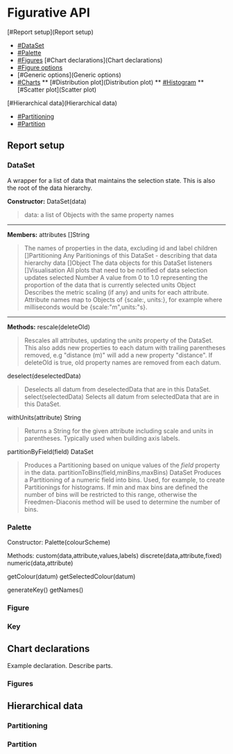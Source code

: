 # Figurative API

[#Report setup](Report setup)
* [#DataSet](Dataset)
* [#Palette](Palette)
* [#Figures](Figures)
[#Chart declarations](Chart declarations)
* [#Figure options](Figure)
* [#Generic options](Generic options)
* [#Charts](Charts)
** [#Distribution plot](Distribution plot)
** [#Histogram](Histogram)
** [#Scatter plot](Scatter plot)

[#Hierarchical data](Hierarchical data)
* [#Partitioning](Partitioning)
* [#Partition](Partition)

## Report setup

### DataSet
A wrapper for a list of data that maintains the selection state. This is also the root of the data hierarchy.

**Constructor:** DataSet(data)
> data: a list of Objects with the same property names
---
**Members:**
attributes []String
> The names of properties in the data, excluding id and label
children   []Partitioning
>  Any Paritionings of this DataSet - describing that data hierarchy
data       []Object
> The data objects for this DataSet
listeners  []Visualisation
> All plots that need to be notified of data selection updates
selected   Number
> A value from 0 to 1.0 representing the proportion of the data that is currently selected
units      Object
> Describes the metric scaling (if any) and units for each attribute.
> Attribute names map to Objects of {scale:<String>, units:<String>}, for example where milliseconds would be {scale:"m",units:"s}.
---
**Methods:**
rescale(deleteOld)
> Rescales all attributes, updating the *units* property of the DataSet. This also adds new properties to each datum with trailing parentheses removed, e.g "distance (m)" will add a new property "distance".
> If deleteOld is true, old property names are removed from each datum.

deselect(deselectedData)
> Deselects all datum from deselectedData that are in this DataSet.
select(selectedData)
> Selects all datum from selectedData that are in this DataSet.

withUnits(attribute) String
> Returns a String for the given attribute including scale and units in parentheses.
> Typically used when building axis labels.

partitionByField(field) DataSet
> Produces a Partitioning based on unique values of the *field* property in the data.
partitionToBins(field,minBins,maxBins) DataSet
> Produces a Partitioning of a numeric field into bins. Used, for example, to create Partitionings for histograms.
> If min and max bins are defined the number of bins will be restricted to this range, otherwise the Freedmen-Diaconis method will be used to determine the number of bins.

### Palette

Constructor:
Palette(colourScheme)

Methods:
custom(data,attribute,values,labels)
discrete(data,attribute,fixed)
numeric(data,attribute)

getColour(datum)
getSelectedColour(datum)

generateKey()
getNames()

### Figure

### Key

## Chart declarations
Example declaration. Describe parts.

### Figures

###
## Hierarchical data

### Partitioning

### Partition
